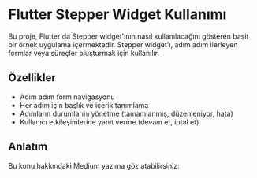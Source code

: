 # Flutter Stepper Widget Kullanımı

Bu proje, Flutter'da Stepper widget'ının nasıl kullanılacağını gösteren basit bir örnek uygulama içermektedir. Stepper widget'ı, adım adım ilerleyen formlar veya süreçler oluşturmak için kullanılır.

## Özellikler

- Adım adım form navigasyonu
- Her adım için başlık ve içerik tanımlama
- Adımların durumlarını yönetme (tamamlanmış, düzenleniyor, hata)
- Kullanıcı etkileşimlerine yanıt verme (devam et, iptal et)

## Anlatım
Bu konu hakkındaki Medium yazıma göz atabilirsiniz:

